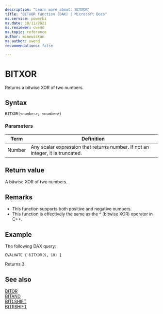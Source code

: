 ```yaml
---
description: "Learn more about: BITXOR"
title: "BITXOR function (DAX) | Microsoft Docs"
ms.service: powerbi 
ms.date: 10/11/2021
ms.reviewer: owend
ms.topic: reference
author: minewiskan
ms.author: owend 
recommendations: false

---
```

# BITXOR

Returns a bitwise XOR of two numbers.
  
## Syntax  
  
```dax
BITXOR(<number>, <number>)
```

### Parameters

|Term|Definition|
|--------|--------------|
|Number|Any scalar expression that returns number. If not an integer, it is truncated.|
  
## Return value

A bitwise XOR of two numbers.
  
## Remarks

- This function supports both positive and negative numbers.
- This function is effectively the same as the ^ (bitwise XOR) operator in C++.

## Example

The following DAX query:

```dax
EVALUATE { BITXOR(9, 10) }
```

Returns 3.

## See also

[BITOR](bitor-function-dax.md)  
[BITAND](bitand-function-dax.md)  
[BITLSHIFT](bitlshift-function-dax.md)  
[BITRSHIFT](bitrshift-function-dax.md)  
